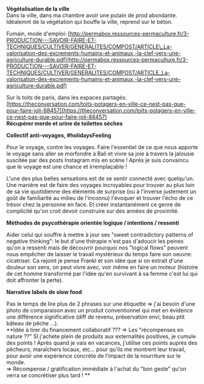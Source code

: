**Végétalisation de la ville**  
Dans la ville, dans ma chambre avoir une putain de prod abondante. Idéalemnt de la végétation qui bouffe la ville, reprend sur le béton.

Fumain, mode d'emploi: [http://permabox.ressources-permaculture.fr/3-PRODUCTION---SAVOIR-FAIRE-ET-TECHNIQUES/CULTIVER/GENERALITES/COMPOST/ARTICLE\_La-valorisation-des-excrements-humains-et-animaux,-la-clef-vers-une-agriculture-durable.pdf](http://permabox.ressources-permaculture.fr/3-PRODUCTION---SAVOIR-FAIRE-ET-TECHNIQUES/CULTIVER/GENERALITES/COMPOST/ARTICLE_La-valorisation-des-excrements-humains-et-animaux,-la-clef-vers-une-agriculture-durable.pdf)

Sur ls toits de paris, dans les espaces partagés: [https://theconversation.com/toits-potagers-en-ville-ce-nest-pas-que-pour-faire-joli-88457](https://theconversation.com/toits-potagers-en-ville-ce-nest-pas-que-pour-faire-joli-88457)  
**Récupérer merde et urine de toilettes sèches**

**Collectif anti-voyages, \#holidaysFeeling**

Pour le voyage, contre les voyages. Faire l'essentiel de ce que nous apporte le voyage sans aller se morfondre à Bali et vivre sa joie à travers la jalousie suscitée par des posts Instagram mis en scène ! Après je suis convaincu que le voyage est une chance et irremplaçable !

L'une des plus belles sensations est de se sentir connecté avec quelqu'un. Une manière est de faire des voyages incroyables pour trouver au plus loin de sa vie quotidienne des éléments de surprise \(ou à l'inverse justement un goût de familiarité au milieu de l'inconnu\) l'évoquer et trouver l'écho de ce trésor chez la personne en face. Et créer instantanément ce genre de complicité qu'on croit devoir construire sur des années de proximité.

**Méthodes de psycothérapie orientée logique / intentions / ressenti**

Aider celui qui souffre à mettre à jour ses "sweet contradictory patterns of negative thinking": le but d'une thérapie n'est pas d'adoucir les peines qu'on a ressenti mais de découvrir pourquoi nos "logical flows" peuvent nous empêcher de laisser le travail mystérieux du temps faire son oeuvre: cicatriser. Ca rejoint je pense Frankl et son idée que si on extrait d'une douleur son sens, on peut vivre avec, voir même en faire un moteur \(histoire de cet homme transformé par l'idée qu'en survivant à sa femme c'est lui qui doit affronter la perte\).

**Narrative labels de slow food**

Pas le temps de lire plus de 2 phrases sur une étiquette =&gt; j'ai besoin d'une photo de comparaison avec un produit conventionnel qui met en évidence une différence significative \(diff de revenu, préservation envi, beau ptit bâteau de pêche ...\).  
**Idée à tirer du financement collaboratif ??? =&gt; Les "récompenses en nature ??" SI j'achète plein de produits aux externalités positives, je cumule des points ! Après quand je vais en vacances, j'utilise ces points auprès des pêcheurs, maraîchers locaux, etc... pour qu'ils me montrent leur travail, pour avoir une expérience concrète de l'impact de la nourriture sur le monde.  
=&gt; Récompense / gratification immédiate à l'achat du "bon geste" qu'on verra se concrétiser plus tard ! **

